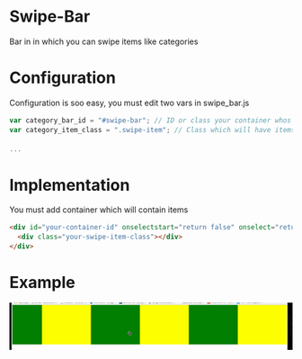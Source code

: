 # Swipe-Bar
Bar in in which you can swipe items like categories

# Configuration

Configuration is soo easy, you must edit two vars in swipe_bar.js

``` javascript
var category_bar_id = "#swipe-bar"; // ID or class your container whos contain your items
var category_item_class = ".swipe-item"; // Class which will have items

...
```

# Implementation

You must add container which will contain items

``` html
<div id="your-container-id" onselectstart="return false" onselect="return false">
  <div class="your-swipe-item-class"></div>
</div>
```

# Example
![Screenshot](showcast/example.gif)
